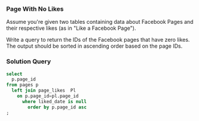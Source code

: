 ###  Page With No Likes
Assume you're given two tables containing data about Facebook Pages and their respective likes (as in "Like a Facebook Page").

Write a query to return the IDs of the Facebook pages that have zero likes. The output should be sorted in ascending order based on the page IDs.

### Solution Query

```sql
select 
  p.page_id
from pages p 
  left join page_likes  Pl 
    on p.page_id=pl.page_id
      where liked_date is null
        order by p.page_id asc
;
```


